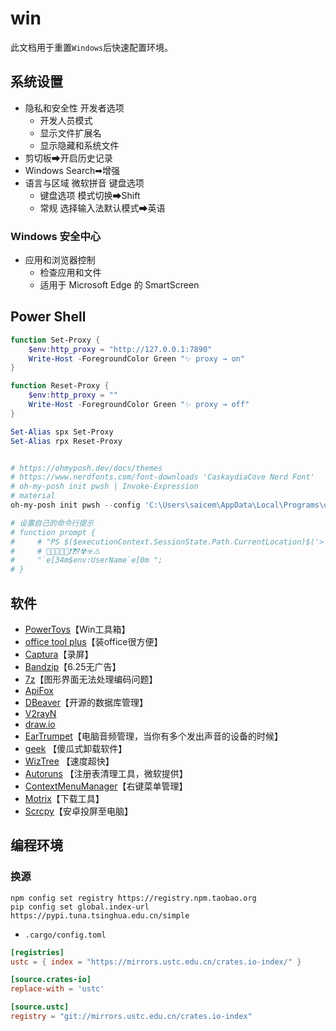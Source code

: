 # win

此文档用于重置`Windows`后快速配置环境。

## 系统设置

- 隐私和安全性 开发者选项
  - 开发人员模式
  - 显示文件扩展名
  - 显示隐藏和系统文件
- 剪切板➡开启历史记录
- Windows Search➡增强
- 语言与区域 微软拼音 键盘选项
  - 键盘选项 模式切换➡Shift
  - 常规 选择输入法默认模式➡英语

### Windows 安全中心

- 应用和浏览器控制
  - 检查应用和文件
  - 适用于 Microsoft Edge 的 SmartScreen

## Power Shell

```powershell
function Set-Proxy {
    $env:http_proxy = "http://127.0.0.1:7890"
    Write-Host -ForegroundColor Green "✨ proxy → on"
}

function Reset-Proxy {
    $env:http_proxy = ""
    Write-Host -ForegroundColor Green "✨ proxy → off"
}

Set-Alias spx Set-Proxy
Set-Alias rpx Reset-Proxy


# https://ohmyposh.dev/docs/themes
# https://www.nerdfonts.com/font-downloads 'CaskaydiaCove Nerd Font'
# oh-my-posh init pwsh | Invoke-Expression
# material
oh-my-posh init pwsh --config 'C:\Users\saicem\AppData\Local\Programs\oh-my-posh\themes\material.omp.json' | Invoke-Expression

# 设置自己的命令行提示
# function prompt {
#     # "PS $($executionContext.SessionState.Path.CurrentLocation)$('>' * ($nestedPromptLevel + 1)) ";
#     # 🥵🥶👻🦄🐇❗❓⁉️☢️☣️⚠️
#     "`e[34m$env:UserName`e[0m ";
# }
```

## 软件

- [PowerToys](https://docs.microsoft.com/zh-cn/windows/powertoys/)【Win工具箱】
- [office tool plus](https://otp.landian.vip/zh-cn/)【装office很方便】
- [Captura](https://github.com/MathewSachin/Captura)【录屏】
- [Bandzip](http://www.bandisoft.com/)【6.25无广告】
- [7z](https://www.7-zip.org/)【图形界面无法处理编码问题】
- [ApiFox](https://www.apifox.cn/)
- [DBeaver](https://dbeaver.io/)【开源的数据库管理】
- [V2rayN](https://github.com/2dust/v2rayN/releases)
- [draw.io](https://app.diagrams.net/)
- [EarTrumpet](https://eartrumpet.app/)【电脑音频管理，当你有多个发出声音的设备的时候】
- [geek](https://geekuninstaller.com/) 【傻瓜式卸载软件】
- [WizTree](https://www.diskanalyzer.com/download) 【速度超快】
- [Autoruns](https://learn.microsoft.com/en-us/sysinternals/downloads/autoruns) 【注册表清理工具，微软提供】
- [ContextMenuManager](https://gitee.com/BluePointLilac/ContextMenuManager/releases)【右键菜单管理】
- [Motrix](https://motrix.app/zh-CN/)【下载工具】
- [Scrcpy](https://github.com/Genymobile/scrcpy/releases)【安卓投屏至电脑】

## 编程环境

### 换源

```pwsh
npm config set registry https://registry.npm.taobao.org
pip config set global.index-url https://pypi.tuna.tsinghua.edu.cn/simple
```

- `.cargo/config.toml`

```toml
[registries]
ustc = { index = "https://mirrors.ustc.edu.cn/crates.io-index/" }

[source.crates-io]
replace-with = 'ustc'

[source.ustc]
registry = "git://mirrors.ustc.edu.cn/crates.io-index"
```
